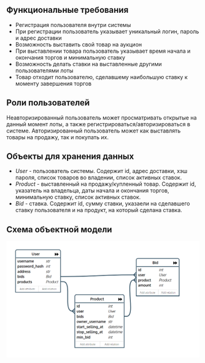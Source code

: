 ## Функциональные требования
* Регистрация пользователя внутри системы
* При регистрации пользователь указывает уникальный логин, пароль и адрес доставки
* Возможность выставить свой товар на аукцион
* При выставлении товара пользователь указывает время начала и окончания торгов и минимальную ставку
* Возможность делать ставки на выставленные другими пользователями лоты
* Товар отходит пользователю, сделавшему наибольшую ставку к моменту завершения торгов

## Роли пользователей
Неавторизированный пользователь может просматривать открытые на данный момент лоты, а также регистрироваться/авторизироваться в системе.
Авторизированный пользователь может как выставлять товары на продажу, так и покупать их.

## Объекты для хранения данных
* *User* - пользователь системы. Содержит id, адрес доставки, хэш пароля, список товаров во владении, список активных ставок.
* *Product* - выставленный на продажу/купленный товар. Содержит id, указатель на владельца, даты начала и окончания торгов, минимальную ставку, список активных ставок.
* *Bid* - ставка. Содержит id, сумму ставки, указаели на сделавшего ставку пользователя и на продукт, на который сделана ставка.

## Схема объектной модели
 ![Схема обьектной модели](scheme.png)
